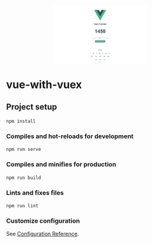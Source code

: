 <img src="./src/assets/screencapture.png" style="display: block; margin-left: auto; margin-right: auto; width: 50%;"/>

# vue-with-vuex

## Project setup
```
npm install
```

### Compiles and hot-reloads for development
```
npm run serve
```

### Compiles and minifies for production
```
npm run build
```

### Lints and fixes files
```
npm run lint
```

### Customize configuration
See [Configuration Reference](https://cli.vuejs.org/config/).
